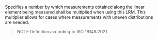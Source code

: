 Specifies a number by which measurements obtained along the linear element being measured shall be multiplied when using this LRM. This multiplier allows for cases where measurements with uneven distributions are needed.

> NOTE&nbsp;Definition according to ISO 19148:2021.

